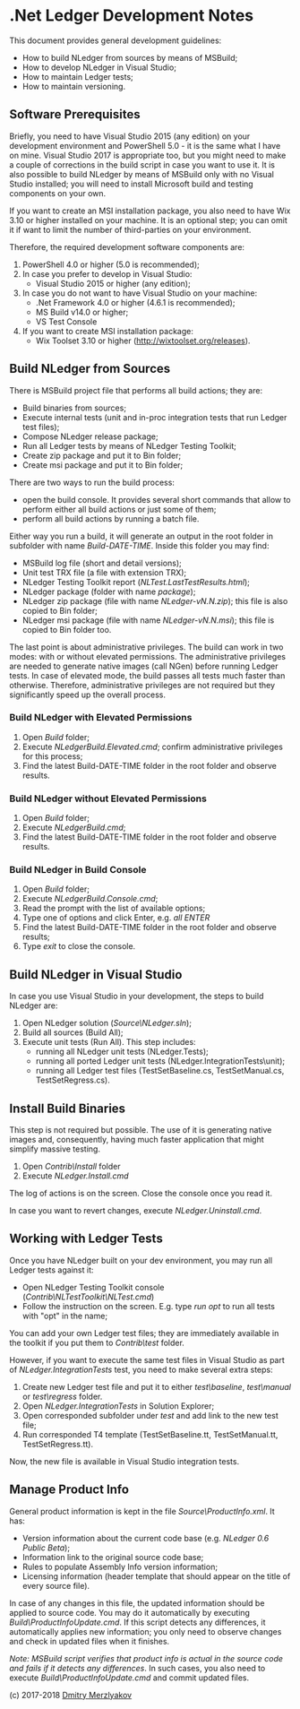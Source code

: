 # .Net Ledger Development Notes

This document provides general development guidelines:

- How to build NLedger from sources by means of MSBuild;
- How to develop NLedger in Visual Studio;
- How to maintain Ledger tests;
- How to maintain versioning.

## Software Prerequisites

Briefly, you need to have Visual Studio 2015 (any edition) on your development environment
and PowerShell 5.0 - it is the same what I have on mine. Visual Studio 2017 is appropriate too,
but you might need to make a couple of corrections in the build script in case you want to use it.
It is also possible to build NLedger by means of MSBuild only with no Visual Studio installed;
you will need to install Microsoft build and testing components on your own. 

If you want to create an MSI installation package, you also need to have Wix 3.10 or higher 
installed on your machine. It is an optional step; you can omit it if want to limit the number
of third-parties on your environment.

Therefore, the required development software components are:

1. PowerShell 4.0 or higher (5.0 is recommended);
2. In case you prefer to develop in Visual Studio:
   - Visual Studio 2015 or higher (any edition);
3. In case you do not want to have Visual Studio on your machine:
   - .Net Framework 4.0 or higher (4.6.1 is recommended);
   - MS Build v14.0 or higher;
   - VS Test Console
4. If you want to create MSI installation package:
   - Wix Toolset 3.10 or higher (http://wixtoolset.org/releases).

## Build NLedger from Sources

There is MSBuild project file that performs all build actions; they are:

- Build binaries from sources;
- Execute internal tests (unit and in-proc integration tests that run Ledger test files);
- Compose NLedger release package;
- Run all Ledger tests by means of NLedger Testing Toolkit;
- Create zip package and put it to Bin folder;
- Create msi package and put it to Bin folder;

There are two ways to run the build process:

- open the build console. It provides several short commands that allow to perform
  either all build actions or just some of them;
- perform all build actions by running a batch file.

Either way you run a build, it will generate an output in the root folder in subfolder
with name *Build-DATE-TIME*. Inside this folder you may find:

- MSBuild log file (short and detail versions);
- Unit test TRX file (a file with extension TRX);
- NLedger Testing Toolkit report (*NLTest.LastTestResults.html*);
- NLedger package (folder with name *package*);
- NLedger zip package (file with name *NLedger-vN.N.zip*); this file is also copied to Bin folder;
- NLedger msi package (file with name *NLedger-vN.N.msi*); this file is copied to Bin folder too.

The last point is about administrative privileges. The build can work in two modes: with or without 
elevated permissions. The administrative privileges are needed to generate native 
images (call NGen) before running Ledger tests. In case of elevated mode, the build 
passes all tests much faster than otherwise. Therefore, administrative privileges are not
required but they significantly speed up the overall process.

### Build NLedger with Elevated Permissions

1. Open *Build* folder;
2. Execute *NLedgerBuild.Elevated.cmd*; confirm administrative privileges for this process;
3. Find the latest Build-DATE-TIME folder in the root folder and observe results.

### Build NLedger without Elevated Permissions

1. Open *Build* folder;
2. Execute *NLedgerBuild.cmd*;
3. Find the latest Build-DATE-TIME folder in the root folder and observe results.

### Build NLedger in Build Console

1. Open *Build* folder;
2. Execute *NLedgerBuild.Console.cmd*;
3. Read the prompt with the list of available options;
4. Type one of options and click Enter, e.g. *all* *ENTER*
3. Find the latest Build-DATE-TIME folder in the root folder and observe results;
6. Type *exit* to close the console.

## Build NLedger in Visual Studio

In case you use Visual Studio in your development, the steps to build NLedger are:

1. Open NLedger solution (*Source\NLedger.sln*);
2. Build all sources (Build All);
3. Execute unit tests (Run All). This step includes:
   - running all NLedger unit tests (NLedger.Tests);
   - running all ported Ledger unit tests (NLedger.IntegrationTests\unit);
   - running all Ledger test files (TestSetBaseline.cs, TestSetManual.cs, TestSetRegress.cs).

## Install Build Binaries

This step is not required but possible. The use of it is generating native images and, 
consequently, having much faster application that might simplify massive testing.

1. Open *Contrib\Install* folder
2. Execute *NLedger.Install.cmd*

The log of actions is on the screen. Close the console once you read it.

In case you want to revert changes, execute *NLedger.Uninstall.cmd*.

## Working with Ledger Tests

Once you have NLedger built on your dev environment, you may run all Ledger tests against it:

- Open NLedger Testing Toolkit console (*Contrib\NLTestToolkit\NLTest.cmd*) 
- Follow the instruction on the screen. E.g. type *run opt* to run all tests with "opt" in the name;

You can add your own Ledger test files; they are immediately available in the toolkit
if you put them to *Contrib\test* folder.

However, if you want to execute the same test files in Visual Studio as part of *NLedger.IntegrationTests* test,
you need to make several extra steps:

1. Create new Ledger test file and put it to either *test\baseline*, *test\manual* or *test\regress* folder.
2. Open *NLedger.IntegrationTests* in Solution Explorer;
3. Open corresponded subfolder under *test* and add link to the new test file;
3. Run corresponded T4 template (TestSetBaseline.tt, TestSetManual.tt, TestSetRegress.tt).

Now, the new file is available in Visual Studio integration tests.

## Manage Product Info

General product information is kept in the file *Source\ProductInfo.xml*. It has:

- Version information about the current code base (e.g. *NLedger 0.6 Public Beta*);
- Information link to the original source code base;
- Rules to populate Assembly Info version information;
- Licensing information (header template that should appear on the title of every source file).

In case of any changes in this file, the updated information should be applied to source code.
You may do it automatically by executing *Build\ProductInfoUpdate.cmd*. If this script
detects any differences, it automatically applies new information; you only need to 
observe changes and check in updated files when it finishes.

*Note: MSBuild script verifies that product info is actual in the source code and fails 
if it detects any differences*. In such cases, you also need to execute *Build\ProductInfoUpdate.cmd*
and commit updated files.

(c) 2017-2018 [Dmitry Merzlyakov](mailto:dmitry.merzlyakov@gmail.com)
